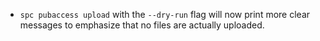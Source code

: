 - `spc pubaccess upload` with the `--dry-run` flag will now print more clear messages to emphasize that no files are actually uploaded.
